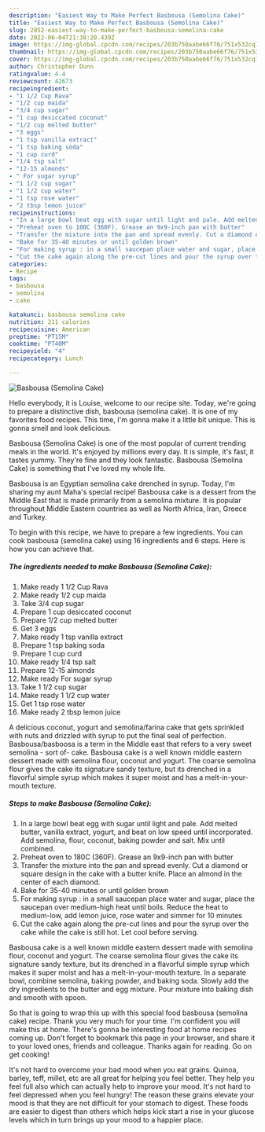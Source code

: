 ```yaml
---
description: "Easiest Way to Make Perfect Basbousa (Semolina Cake)"
title: "Easiest Way to Make Perfect Basbousa (Semolina Cake)"
slug: 2852-easiest-way-to-make-perfect-basbousa-semolina-cake
date: 2022-06-04T21:38:20.439Z
image: https://img-global.cpcdn.com/recipes/203b750aabe66f76/751x532cq70/basbousa-semolina-cake-recipe-main-photo.jpg
thumbnail: https://img-global.cpcdn.com/recipes/203b750aabe66f76/751x532cq70/basbousa-semolina-cake-recipe-main-photo.jpg
cover: https://img-global.cpcdn.com/recipes/203b750aabe66f76/751x532cq70/basbousa-semolina-cake-recipe-main-photo.jpg
author: Christopher Dunn
ratingvalue: 4.4
reviewcount: 42673
recipeingredient:
- "1 1/2 Cup Rava"
- "1/2 cup maida"
- "3/4 cup sugar"
- "1 cup desiccated coconut"
- "1/2 cup melted butter"
- "3 eggs"
- "1 tsp vanilla extract"
- "1 tsp baking soda"
- "1 cup curd"
- "1/4 tsp salt"
- "12-15 almonds"
- " For sugar syrup"
- "1 1/2 cup sugar"
- "1 1/2 cup water"
- "1 tsp rose water"
- "2 tbsp lemon juice"
recipeinstructions:
- "In a large bowl beat egg with sugar until light and pale. Add melted butter, vanilla extract, yogurt, and beat on low speed until incorporated. Add semolina, flour, coconut, baking powder and salt. Mix until combined."
- "Preheat oven to 180C (360F). Grease an 9x9-inch pan with butter"
- "Transfer the mixture into the pan and spread evenly. Cut a diamond or square design in the cake with a butter knife. Place an almond in the center of each diamond."
- "Bake for 35-40 minutes or until golden brown"
- "For making syrup : in a small saucepan place water and sugar, place the saucepan over medium-high heat until boils. Reduce the heat to medium-low, add lemon juice, rose water and simmer for 10 minutes"
- "Cut the cake again along the pre-cut lines and pour the syrup over the cake while the cake is still hot. Let cool before serving."
categories:
- Recipe
tags:
- basbousa
- semolina
- cake

katakunci: basbousa semolina cake 
nutrition: 211 calories
recipecuisine: American
preptime: "PT15M"
cooktime: "PT40M"
recipeyield: "4"
recipecategory: Lunch

---
```



![Basbousa (Semolina Cake)](https://img-global.cpcdn.com/recipes/203b750aabe66f76/751x532cq70/basbousa-semolina-cake-recipe-main-photo.jpg)

Hello everybody, it is Louise, welcome to our recipe site. Today, we're going to prepare a distinctive dish, basbousa (semolina cake). It is one of my favorites food recipes. This time, I'm gonna make it a little bit unique. This is gonna smell and look delicious.

Basbousa (Semolina Cake) is one of the most popular of current trending meals in the world. It's enjoyed by millions every day. It is simple, it's fast, it tastes yummy. They're fine and they look fantastic. Basbousa (Semolina Cake) is something that I've loved my whole life.

Basbousa is an Egyptian semolina cake drenched in syrup. Today, I&#39;m sharing my aunt Maha&#39;s special recipe! Basbousa cake is a dessert from the Middle East that is made primarily from a semolina mixture. It is popular throughout Middle Eastern countries as well as North Africa, Iran, Greece and Turkey.


To begin with this recipe, we have to prepare a few ingredients. You can cook basbousa (semolina cake) using 16 ingredients and 6 steps. Here is how you can achieve that.

<!--inarticleads1-->

##### The ingredients needed to make Basbousa (Semolina Cake):

1. Make ready 1 1/2 Cup Rava
1. Make ready 1/2 cup maida
1. Take 3/4 cup sugar
1. Prepare 1 cup desiccated coconut
1. Prepare 1/2 cup melted butter
1. Get 3 eggs
1. Make ready 1 tsp vanilla extract
1. Prepare 1 tsp baking soda
1. Prepare 1 cup curd
1. Make ready 1/4 tsp salt
1. Prepare 12-15 almonds
1. Make ready  For sugar syrup
1. Take 1 1/2 cup sugar
1. Make ready 1 1/2 cup water
1. Get 1 tsp rose water
1. Make ready 2 tbsp lemon juice


A delicious coconut, yogurt and semolina/farina cake that gets sprinkled with nuts and drizzled with syrup to put the final seal of perfection. Basbousa/basboosa is a term in the Middle east that refers to a very sweet semolina - sort of- cake. Basbousa cake is a well known middle eastern dessert made with semolina flour, coconut and yogurt. The coarse semolina flour gives the cake its signature sandy texture, but its drenched in a flavorful simple syrup which makes it super moist and has a melt-in-your-mouth texture. 

<!--inarticleads2-->

##### Steps to make Basbousa (Semolina Cake):

1. In a large bowl beat egg with sugar until light and pale. Add melted butter, vanilla extract, yogurt, and beat on low speed until incorporated. Add semolina, flour, coconut, baking powder and salt. Mix until combined.
1. Preheat oven to 180C (360F). Grease an 9x9-inch pan with butter
1. Transfer the mixture into the pan and spread evenly. Cut a diamond or square design in the cake with a butter knife. Place an almond in the center of each diamond.
1. Bake for 35-40 minutes or until golden brown
1. For making syrup : in a small saucepan place water and sugar, place the saucepan over medium-high heat until boils. Reduce the heat to medium-low, add lemon juice, rose water and simmer for 10 minutes
1. Cut the cake again along the pre-cut lines and pour the syrup over the cake while the cake is still hot. Let cool before serving.


Basbousa cake is a well known middle eastern dessert made with semolina flour, coconut and yogurt. The coarse semolina flour gives the cake its signature sandy texture, but its drenched in a flavorful simple syrup which makes it super moist and has a melt-in-your-mouth texture. In a separate bowl, combine semolina, baking powder, and baking soda. Slowly add the dry ingredients to the butter and egg mixture. Pour mixture into baking dish and smooth with spoon. 

So that is going to wrap this up with this special food basbousa (semolina cake) recipe. Thank you very much for your time. I'm confident you will make this at home. There's gonna be interesting food at home recipes coming up. Don't forget to bookmark this page in your browser, and share it to your loved ones, friends and colleague. Thanks again for reading. Go on get cooking!

It's not hard to overcome your bad mood when you eat grains. Quinoa, barley, teff, millet, etc are all great for helping you feel better. They help you feel full also which can actually help to improve your mood. It's not hard to feel depressed when you feel hungry! The reason these grains elevate your mood is that they are not difficult for your stomach to digest. These foods are easier to digest than others which helps kick start a rise in your glucose levels which in turn brings up your mood to a happier place.
